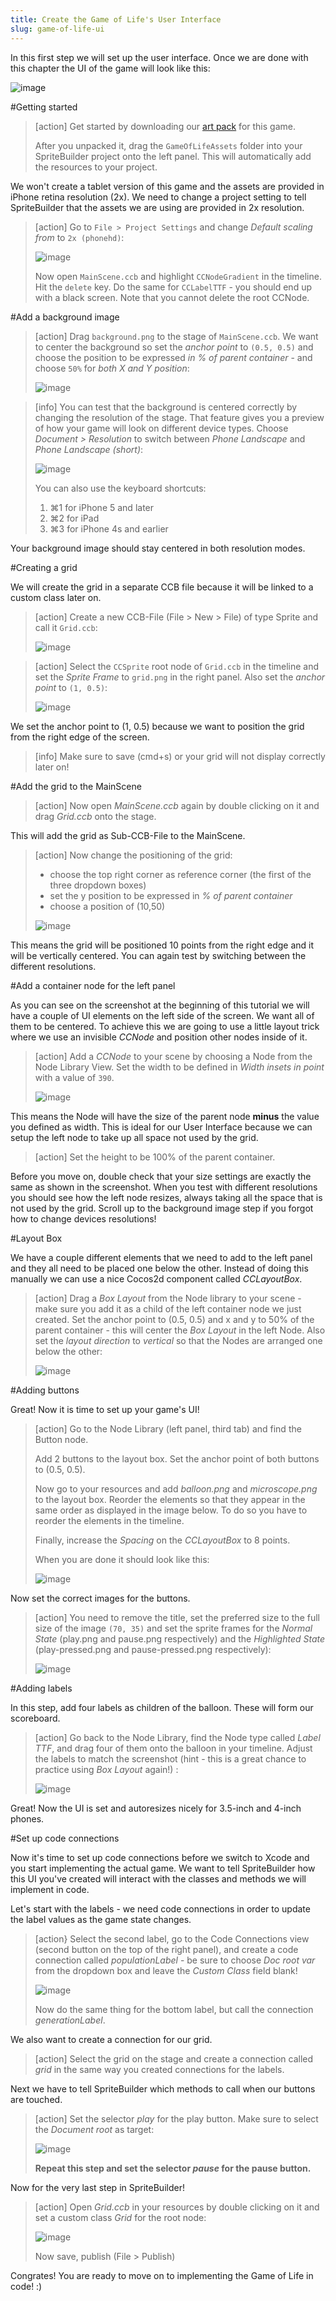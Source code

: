 ```yaml
---
title: Create the Game of Life's User Interface
slug: game-of-life-ui
---
```


In this first step we will set up the user interface. Once we are done with this chapter the UI of the game will look like this:

![image](./GOL_SpriteBuilder_UI.png)

#Getting started

> [action]
> Get started by downloading our [art pack](https://s3.amazonaws.com/mgwu-misc/GameOfLife+SpriteBuilder+Tutorial/GameOfLifeAssets.zip) for this game.
>
> After you unpacked it, drag the `GameOfLifeAssets` folder into your SpriteBuilder project onto the left panel. This will automatically add the resources to your project.

We won't create a tablet version of this game and the assets are provided in iPhone retina resolution (2x). We need to change a project setting to tell SpriteBuilder that the assets we are using are provided in 2x resolution.

> [action]
> Go to `File > Project Settings` and change *Default scaling from* to `2x (phonehd)`:
>
> ![image](./SpriteBuilder_Autoscaling.png)
>
> Now open `MainScene.ccb` and highlight `CCNodeGradient` in the timeline. Hit the `delete` key. Do the same for `CCLabelTTF` - you should end up with a black screen. Note that you cannot delete the root CCNode.

#Add a background image

> [action]
> Drag `background.png` to the stage of `MainScene.ccb`. We want to center the background so set the *anchor point* to `(0.5, 0.5)` and choose the position to be expressed *in % of parent container* - and choose `50%` for *both X and Y position*:
>
> ![image](./GOL-CenteredBackground.png)

> [info]
> You can test that the background is centered correctly by changing the resolution of the stage. That feature gives you a preview of how your game will look on different device types. Choose *Document > Resolution* to switch between *Phone Landscape* and *Phone Landscape (short)*:
>
> ![image](./ChangeRes.gif)
>
> You can also use the keyboard shortcuts:
>
> 1. ⌘1 for iPhone 5 and later
> 2. ⌘2 for iPad
> 3. ⌘3 for iPhone 4s and earlier

Your background image should stay centered in both resolution modes.

#Creating a grid

We will create the grid in a separate CCB file because it will be linked to a custom class later on.

> [action]
> Create a new CCB-File (File > New > File) of type Sprite and call it `Grid.ccb`:
>
> ![image](./GOL-Grid_Sprite.png)

> [action]
>Select the `CCSprite` root node of `Grid.ccb` in the timeline and set the *Sprite Frame* to `grid.png` in the right panel. Also set the *anchor point* to `(1, 0.5)`:
>
> ![image](./GOL-Grid_Setup.png)

We set the anchor point to (1, 0.5) because we want to position the grid from the right edge of the screen.

> [info]
> Make sure to save (cmd+s) or your grid will not display correctly later on!

#Add the grid to the MainScene

> [action]
> Now open *MainScene.ccb* again by double clicking on it and drag *Grid.ccb* onto the stage.

This will add the grid as Sub-CCB-File to the MainScene.

> [action]
> Now change the positioning of the grid:
>
> - choose the top right corner as reference corner (the first of the three dropdown boxes)
> - set the y position to be expressed in *% of parent container*
> - choose a position of (10,50)
>
> ![image](./GOL-AddGrid.png)

This means the grid will be positioned 10 points from the right edge and it will be vertically centered. You can again test by switching between the different resolutions.

#Add a container node for the left panel

As you can see on the screenshot at the beginning of this tutorial we will have a couple of UI elements on the left side of the screen. We want all of them to be centered. To achieve this we are going to use a little layout trick where we use an invisible *CCNode* and position other nodes inside of it.

> [action]
> Add a *CCNode* to your scene by choosing a Node from the Node Library View. Set the width to be defined in *Width insets in point* with a value of `390`.
>
> ![image](./GOL-Layout_Node.png)

This means the Node will have the size of the parent node **minus** the value you defined as width. This is ideal for our User Interface because we can setup the left node to take up all space not used by the grid.

> [action]
> Set the height to be 100% of the parent container.

Before you move on, double check that your size settings are exactly the same as shown in the screenshot. When you test with different resolutions you should see how the left node resizes, always taking all the space that is not used by the grid. Scroll up to the background image step if you forgot how to change devices resolutions!

#Layout Box

We have a couple different elements that we need to add to the left panel and they all need to be placed one below the other. Instead of doing this manually we can use a nice Cocos2d component called *CCLayoutBox*.

> [action]
> Drag a *Box Layout* from the Node library to your scene - make sure you add it as a child of the left container node we just created. Set the anchor point to (0.5, 0.5) and x and y to 50% of the parent container - this will center the *Box Layout* in the left Node. Also set the *layout direction* to *vertical* so that the Nodes are arranged one below the other:
>
>![image](./GOL-BoxLayout.png)

#Adding buttons

Great! Now it is time to set up your game's UI!

> [action]
> Go to the Node Library (left panel, third tab) and find the Button node.
>
> Add 2 buttons to the layout box. Set the anchor point of both buttons to (0.5, 0.5).
>
> Now go to your resources and add *balloon.png* and *microscope.png* to the layout box. Reorder the elements so that they appear in the same order as displayed in the image below. To do so you have to reorder the elements in the timeline.
>
> Finally, increase the *Spacing* on the *CCLayoutBox* to 8 points.
>
> When you are done it should look like this:
>
> ![image](./GOL_LeftNodeStructure.png)

Now set the correct images for the buttons.

> [action]
> You need to remove the title, set the preferred size to the full size of the image `(70, 35)` and set the sprite frames for the *Normal State* (play.png and pause.png respectively) and the *Highlighted State* (play-pressed.png and pause-pressed.png respectively):
>
> ![image](./GOL-Buttons.png)

#Adding labels

In this step, add four labels as children of the balloon. These will form our scoreboard.

> [action]
> Go back to the Node Library, find the Node type called *Label TTF*, and drag four of them onto the balloon in your timeline. Adjust the labels to match the screenshot (hint - this is a great chance to practice using *Box Layout* again!) :
>
> ![image](./GOL_Labels.png)

Great! Now the UI is set and autoresizes nicely for 3.5-inch and 4-inch phones.

#Set up code connections

Now it's time to set up code connections before we switch to Xcode and you start implementing the actual game. We want to tell SpriteBuilder how this UI you've created will interact with the classes and methods we will implement in code.

Let's start with the labels - we need code connections in order to update the label values as the game state changes.

> [action}
> Select the second label, go to the Code Connections view (second button on the top of the right panel), and create a code connection called *populationLabel* - be sure to choose *Doc root var* from the dropdown box and leave the *Custom Class* field blank!
>
> ![image](./GOL-Label_Code_Connection.png)
>
> Now do the same thing for the bottom label, but call the connection *generationLabel*.

We also want to create a connection for our grid.

> [action]
> Select the grid on the stage and create a connection called *grid* in the same way you created connections for the labels.

Next we have to tell SpriteBuilder which methods to call when our buttons are touched.

> [action]
> Set the selector *play* for the play button. Make sure to select the *Document root* as target:
>
> ![image](./GOL-Play_Button.png)
>
> **Repeat this step and set the selector *pause* for the pause button.**

Now for the very last step in SpriteBuilder!

> [action]
> Open *Grid.ccb* in your resources by double clicking on it and set a custom class *Grid* for the root node:
>
> ![image](./GOL-CustomClassGrid.png)
>
> Now save, publish (File > Publish)

Congrates! You are ready to move on to implementing the Game of Life in code! :)
